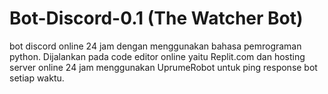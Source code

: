 # Bot-Discord-0.1 (The Watcher Bot)
bot discord online 24 jam dengan menggunakan bahasa pemrograman python. Dijalankan pada code editor online yaitu Replit.com dan hosting server online 24 jam menggunakan UprumeRobot untuk ping response bot setiap waktu.
